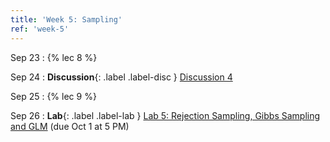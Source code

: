 ```yaml
---
title: 'Week 5: Sampling'
ref: 'week-5'
---
```


Sep 23
: {% lec 8 %}

Sep 24
: **Discussion**{: .label .label-disc } [Discussion 4]()

Sep 25
: {% lec 9 %}

Sep 26
: **Lab**{: .label .label-lab } [Lab 5: Rejection Sampling, Gibbs Sampling and GLM](https://data102.datahub.berkeley.edu/) (due Oct 1 at 5 PM)
